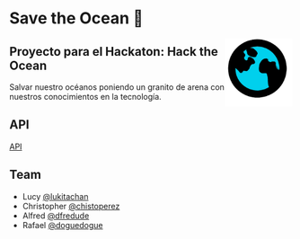 # Save the Ocean 🐋

<img align='right' src="./shared/img/logo.png" alt="Save the Ocean" width="120"/>


## Proyecto para el Hackaton: Hack the Ocean

Salvar nuestro océanos poniendo un granito de arena con nuestros conocimientos en la tecnología.

## API

[API](https://documenter.getpostman.com/view/9844241/Uyxhoo1m)


## Team
* Lucy [@lukitachan](https://github.com/lukitachan)
* Christopher [@chistoperez](https://github.com/chistoperez)
* Alfred [@dfredude](https://github.com/dfredude)
* Rafael [@doguedogue](https://github.com/doguedogue)
